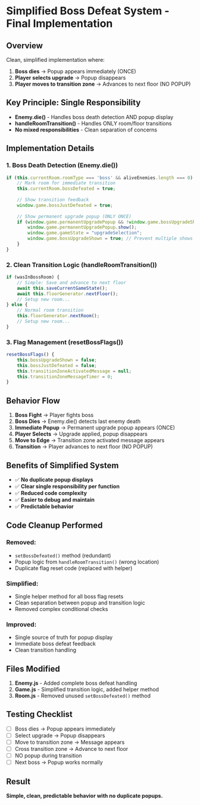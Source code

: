 # Simplified Boss Defeat System - Final Implementation

## Overview

Clean, simplified implementation where:
1. **Boss dies** → Popup appears immediately (ONCE)
2. **Player selects upgrade** → Popup disappears
3. **Player moves to transition zone** → Advances to next floor (NO POPUP)

## Key Principle: Single Responsibility

- **Enemy.die()** - Handles boss death detection AND popup display
- **handleRoomTransition()** - Handles ONLY room/floor transitions
- **No mixed responsibilities** - Clean separation of concerns

## Implementation Details

### 1. Boss Death Detection (Enemy.die())
```javascript
if (this.currentRoom.roomType === 'boss' && aliveEnemies.length === 0) {
    // Mark room for immediate transition
    this.currentRoom.bossDefeated = true;
    
    // Show transition feedback
    window.game.bossJustDefeated = true;
    
    // Show permanent upgrade popup (ONLY ONCE)
    if (window.game.permanentUpgradePopup && !window.game.bossUpgradeShown) {
        window.game.permanentUpgradePopup.show();
        window.game.gameState = "upgradeSelection";
        window.game.bossUpgradeShown = true; // Prevent multiple shows
    }
}
```

### 2. Clean Transition Logic (handleRoomTransition())
```javascript
if (wasInBossRoom) {
    // Simple: Save and advance to next floor
    await this.saveCurrentGameState();
    await this.floorGenerator.nextFloor();
    // Setup new room...
} else {
    // Normal room transition
    this.floorGenerator.nextRoom();
    // Setup new room...
}
```

### 3. Flag Management (resetBossFlags())
```javascript
resetBossFlags() {
    this.bossUpgradeShown = false;
    this.bossJustDefeated = false;
    this.transitionZoneActivatedMessage = null;
    this.transitionZoneMessageTimer = 0;
}
```

## Behavior Flow

1. **Boss Fight** → Player fights boss
2. **Boss Dies** → Enemy.die() detects last enemy death
3. **Immediate Popup** → Permanent upgrade popup appears (ONCE)
4. **Player Selects** → Upgrade applied, popup disappears
5. **Move to Edge** → Transition zone activated message appears
6. **Transition** → Player advances to next floor (NO POPUP)

## Benefits of Simplified System

- ✅ **No duplicate popup displays**
- ✅ **Clear single responsibility per function**
- ✅ **Reduced code complexity**
- ✅ **Easier to debug and maintain**
- ✅ **Predictable behavior**

## Code Cleanup Performed

### Removed:
- `setBossDefeated()` method (redundant)
- Popup logic from `handleRoomTransition()` (wrong location)
- Duplicate flag reset code (replaced with helper)

### Simplified:
- Single helper method for all boss flag resets
- Clean separation between popup and transition logic
- Removed complex conditional checks

### Improved:
- Single source of truth for popup display
- Immediate boss defeat feedback
- Clean transition handling

## Files Modified

1. **Enemy.js** - Added complete boss defeat handling
2. **Game.js** - Simplified transition logic, added helper method
3. **Room.js** - Removed unused `setBossDefeated()` method

## Testing Checklist

- [ ] Boss dies → Popup appears immediately
- [ ] Select upgrade → Popup disappears
- [ ] Move to transition zone → Message appears
- [ ] Cross transition zone → Advance to next floor
- [ ] NO popup during transition
- [ ] Next boss → Popup works normally

## Result

**Simple, clean, predictable behavior with no duplicate popups.** 